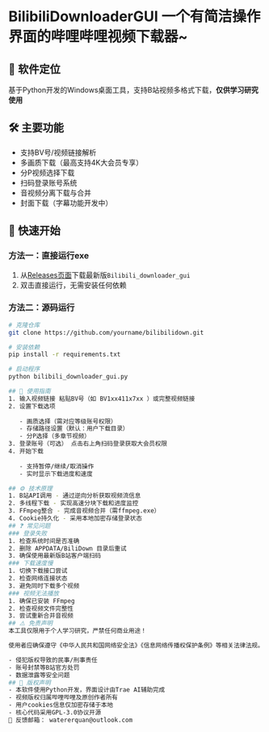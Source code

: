 # BilibiliDownloaderGUI 一个有简洁操作界面的哔哩哔哩视频下载器~

## 📌 软件定位
基于Python开发的Windows桌面工具，支持B站视频多格式下载，**仅供学习研究使用**

## 🛠️ 主要功能
- 支持BV号/视频链接解析
- 多画质下载（最高支持4K大会员专享）
- 分P视频选择下载
- 扫码登录账号系统
- 音视频分离下载与合并
- 封面下载（字幕功能开发中）

## 🚀 快速开始
### 方法一：直接运行exe
1. 从[Releases页面](#)下载最新版`Bilibili_downloader_gui`
2. 双击直接运行，无需安装任何依赖

### 方法二：源码运行
```bash
# 克隆仓库
git clone https://github.com/yourname/bilibilidown.git

# 安装依赖
pip install -r requirements.txt

# 启动程序
python bilibili_downloader_gui.py

## 📖 使用指南
1. 输入视频链接 粘贴BV号（如 BV1xx411x7xx ）或完整视频链接
2. 设置下载选项
   
   - 画质选择（需对应等级账号权限）
   - 存储路径设置（默认：用户下载目录）
   - 分P选择（多章节视频）
3. 登录账号（可选） 点击右上角扫码登录获取大会员权限
4. 开始下载
   
   - 支持暂停/继续/取消操作
   - 实时显示下载进度和速度

## ⚙️ 技术原理
1. B站API调用 - 通过逆向分析获取视频流信息
2. 多线程下载 - 实现高速分块下载和进度监控
3. FFmpeg整合 - 完成音视频合并（需ffmpeg.exe）
4. Cookie持久化 - 采用本地加密存储登录状态
## ❓ 常见问题
### 登录失败
1. 检查系统时间是否准确
2. 删除 APPDATA/BiliDown 目录后重试
3. 确保使用最新版B站客户端扫码
### 下载速度慢
1. 切换下载接口尝试
2. 检查网络连接状态
3. 避免同时下载多个视频
### 视频无法播放
1. 确保已安装 FFmpeg
2. 检查视频文件完整性
3. 尝试重新合并音视频
## ⚠️ 免责声明
本工具仅限用于个人学习研究，严禁任何商业用途！

使用者应确保遵守《中华人民共和国网络安全法》《信息网络传播权保护条例》等相关法律法规。开发者不承担因使用本工具导致的任何法律责任，包括但不限于：

- 侵犯版权导致的民事/刑事责任
- 账号封禁等B站官方处罚
- 数据泄露等安全问题
## 📜 版权声明
- 本软件使用Python开发，界面设计由Trae AI辅助完成
- 视频版权归属哔哩哔哩及原创作者所有
- 用户cookies信息仅加密存储于本地
- 核心代码采用GPL-3.0协议开源
📧 反馈邮箱： watererquan@outlook.com

